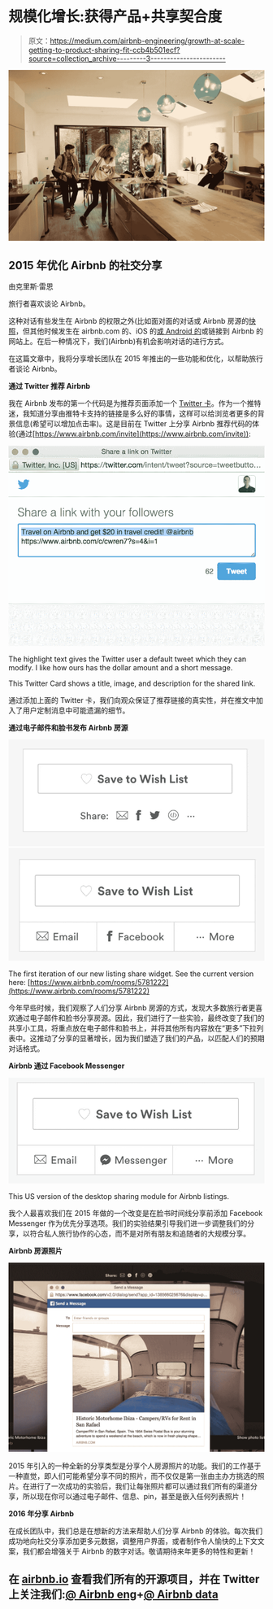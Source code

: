 # 规模化增长:获得产品+共享契合度

> 原文：<https://medium.com/airbnb-engineering/growth-at-scale-getting-to-product-sharing-fit-ccb4b501ecf?source=collection_archive---------3----------------------->

![](img/59525cac2b530884c4cac0878d1f3b0b.png)

## 2015 年优化 Airbnb 的社交分享

由克里斯·雷恩

旅行者喜欢谈论 Airbnb。

这种对话有些发生在 Airbnb 的权限之外(比如面对面的对话或 Airbnb 房源的[快照](https://support.snapchat.com/ca/snaps)，但其他时候发生在 airbnb.com 的、iOS 的[或 Android 的](http://r.airbnb.com/l.c.hskR)或链接到 Airbnb 的网站上。在后一种情况下，我们(Airbnb)有机会影响对话的进行方式。

在这篇文章中，我将分享增长团队在 2015 年推出的一些功能和优化，以帮助旅行者谈论 Airbnb。

**通过 Twitter 推荐 Airbnb**

我在 Airbnb 发布的第一个代码是为推荐页面添加一个 [Twitter 卡](https://dev.twitter.com/cards/overview)。作为一个推特迷，我知道分享由推特卡支持的链接是多么好的事情，这样可以给浏览者更多的背景信息(希望可以增加点击率)。这是目前在 Twitter 上分享 Airbnb 推荐代码的体验(通过[https://www.airbnb.com/invite](https://www.airbnb.com/invite)):

![](img/79435c9f551b7eccd7287d6842de476e.png)

The highlight text gives the Twitter user a default tweet which they can modify. I like how ours has the dollar amount and a short message.

This Twitter Card shows a title, image, and description for the shared link.

通过添加上面的 Twitter 卡，我们向观众保证了推荐链接的真实性，并在推文中加入了用户定制消息中可能遗漏的细节。

**通过电子邮件和脸书发布 Airbnb 房源**

![](img/38af37ca450f489b28016d0f0826d908.png)![](img/1b330527a669d90f4bdd8348a192f048.png)

The first iteration of our new listing share widget. See the current version here: [https://www.airbnb.com/rooms/5781222](https://www.airbnb.com/rooms/5781222)

今年早些时候，我们观察了人们分享 Airbnb 房源的方式，发现大多数旅行者更喜欢通过电子邮件和脸书分享房源。因此，我们进行了一些实验，最终改变了我们的共享小工具，将重点放在电子邮件和脸书上，并将其他所有内容放在“更多”下拉列表中。这推动了分享的显著增长，因为我们塑造了我们的产品，以匹配人们的预期对话格式。

**Airbnb 通过 Facebook Messenger**

![](img/bbaddaa67d6ec37c049ebd92b1f1d5f8.png)

This US version of the desktop sharing module for Airbnb listings.

我个人最喜欢我们在 2015 年做的一个改变是在脸书时间线分享前添加 Facebook Messenger 作为优先分享选项。我们的实验结果引导我们进一步调整我们的分享，以符合私人旅行协作的心态，而不是对所有朋友和追随者的大规模分享。

**Airbnb 房源照片**

![](img/1b536dd773e9ee53db9b6452f1689a24.png)

2015 年引入的一种全新的分享类型是分享个人房源照片的功能。我们的工作基于一种直觉，即人们可能希望分享不同的照片，而不仅仅是第一张由主办方挑选的照片。在进行了一次成功的实验后，我们让每张照片都可以通过我们所有的渠道分享，所以现在你可以通过电子邮件、信息、pin，甚至是嵌入任何列表照片！

**2016 年分享 Airbnb**

在成长团队中，我们总是在想新的方法来帮助人们分享 Airbnb 的体验。每次我们成功地向社交分享添加更多元数据，调整用户界面，或者制作令人愉快的上下文文案，我们都会增强关于 Airbnb 的数字对话。敬请期待来年更多的特性和更新！

## 在 [airbnb.io](http://airbnb.io) 查看我们所有的开源项目，并在 Twitter 上关注我们:[@ Airbnb eng](https://twitter.com/AirbnbEng)+[@ Airbnb data](https://twitter.com/AirbnbData)